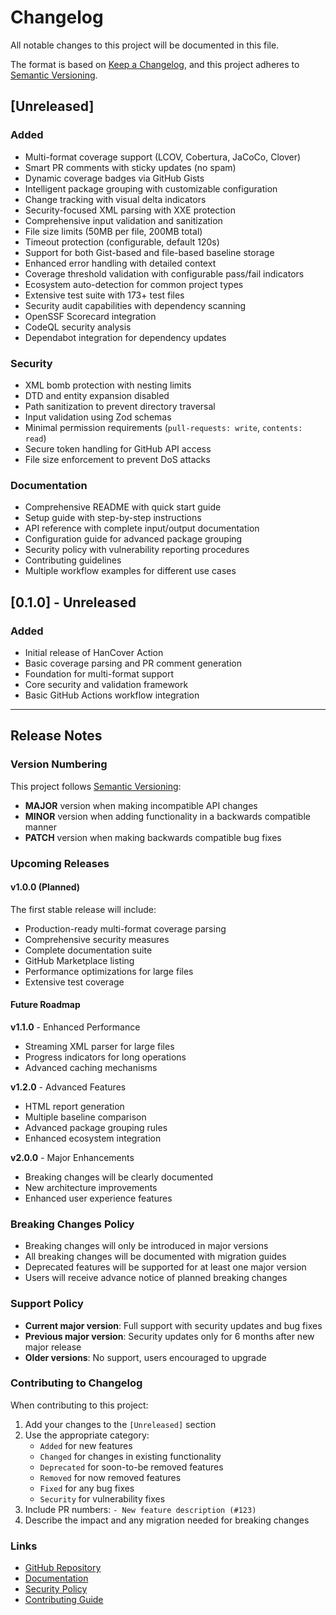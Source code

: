 # Changelog

All notable changes to this project will be documented in this file.

The format is based on [Keep a Changelog](https://keepachangelog.com/en/1.0.0/),
and this project adheres to [Semantic Versioning](https://semver.org/spec/v2.0.0.html).

## [Unreleased]

### Added
- Multi-format coverage support (LCOV, Cobertura, JaCoCo, Clover)
- Smart PR comments with sticky updates (no spam)
- Dynamic coverage badges via GitHub Gists
- Intelligent package grouping with customizable configuration
- Change tracking with visual delta indicators
- Security-focused XML parsing with XXE protection
- Comprehensive input validation and sanitization
- File size limits (50MB per file, 200MB total)
- Timeout protection (configurable, default 120s)
- Support for both Gist-based and file-based baseline storage
- Enhanced error handling with detailed context
- Coverage threshold validation with configurable pass/fail indicators
- Ecosystem auto-detection for common project types
- Extensive test suite with 173+ test files
- Security audit capabilities with dependency scanning
- OpenSSF Scorecard integration
- CodeQL security analysis
- Dependabot integration for dependency updates

### Security
- XML bomb protection with nesting limits
- DTD and entity expansion disabled
- Path sanitization to prevent directory traversal
- Input validation using Zod schemas
- Minimal permission requirements (`pull-requests: write`, `contents: read`)
- Secure token handling for GitHub API access
- File size enforcement to prevent DoS attacks

### Documentation
- Comprehensive README with quick start guide
- Setup guide with step-by-step instructions
- API reference with complete input/output documentation
- Configuration guide for advanced package grouping
- Security policy with vulnerability reporting procedures
- Contributing guidelines
- Multiple workflow examples for different use cases

## [0.1.0] - Unreleased

### Added
- Initial release of HanCover Action
- Basic coverage parsing and PR comment generation
- Foundation for multi-format support
- Core security and validation framework
- Basic GitHub Actions workflow integration

---

## Release Notes

### Version Numbering

This project follows [Semantic Versioning](https://semver.org/):

- **MAJOR** version when making incompatible API changes
- **MINOR** version when adding functionality in a backwards compatible manner  
- **PATCH** version when making backwards compatible bug fixes

### Upcoming Releases

#### v1.0.0 (Planned)
The first stable release will include:
- Production-ready multi-format coverage parsing
- Comprehensive security measures
- Complete documentation suite
- GitHub Marketplace listing
- Performance optimizations for large files
- Extensive test coverage

#### Future Roadmap

**v1.1.0** - Enhanced Performance
- Streaming XML parser for large files
- Progress indicators for long operations
- Advanced caching mechanisms

**v1.2.0** - Advanced Features  
- HTML report generation
- Multiple baseline comparison
- Advanced package grouping rules
- Enhanced ecosystem integration

**v2.0.0** - Major Enhancements
- Breaking changes will be clearly documented
- New architecture improvements
- Enhanced user experience features

### Breaking Changes Policy

- Breaking changes will only be introduced in major versions
- All breaking changes will be documented with migration guides
- Deprecated features will be supported for at least one major version
- Users will receive advance notice of planned breaking changes

### Support Policy

- **Current major version**: Full support with security updates and bug fixes
- **Previous major version**: Security updates only for 6 months after new major release
- **Older versions**: No support, users encouraged to upgrade

### Contributing to Changelog

When contributing to this project:

1. Add your changes to the `[Unreleased]` section
2. Use the appropriate category:
   - `Added` for new features
   - `Changed` for changes in existing functionality  
   - `Deprecated` for soon-to-be removed features
   - `Removed` for now removed features
   - `Fixed` for any bug fixes
   - `Security` for vulnerability fixes
3. Include PR numbers: `- New feature description (#123)`
4. Describe the impact and any migration needed for breaking changes

### Links

- [GitHub Repository](https://github.com/farhan-ahmed1/hancover-action)
- [Documentation](https://github.com/farhan-ahmed1/hancover-action/tree/main/docs)
- [Security Policy](https://github.com/farhan-ahmed1/hancover-action/blob/main/SECURITY.md)
- [Contributing Guide](https://github.com/farhan-ahmed1/hancover-action/blob/main/CONTRIBUTING.md)
